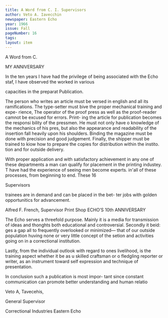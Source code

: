 ```yaml
---
title: A Word from C. I. Supervisors
author: Veto A. Iavecchin
newspaper: Eastern Echo
year: 1966
issue: Fall
pageNumber: 16
tags:
layout: item
---
```

A Word from C.

MY ANNIVERSARY

In the ten years I have had the privilege of being associated with the Echo staf, I have observed the worked in various

capacities in the preparat Publication.

The person who writes an article must be versed in english and all its ramifications. The type-setter must bive the proper mechanical training and expe- rience, The operator of the proof press as well as the proof-reader camnot be excused for errors. Print- ing the article for publication becomes the responsi bility of the pressmen. He must not only have o knowledge of the mechanics of his pres, but also the appearance and readability of the insertion fall heavily upon his shoulders. Binding the magazine must be done with precision and good judgement. Finally, the shipper must be trained to kiow how to prepare the copies for distribution within the instito. tion and for outside delivery.

With proper application and with satisfactory achievement in any one of these departments a man can qualify for placement in the printing industey. T have had the experience of seeing men become experts. in'all of these processes, from beginning to end. These 16

Supervisors

trainees are in demand and can be placed in the bet- ter jobs with golden opportunitics for advancement.

Alfred F. French, Supervisor Print Shop ECHO’S 10th ANNIVERSARY

The Echo serves a threefold purpose. Mainly it is a media for transmission of ideas and thonghts both educational and controversial. Secondly it beid: ges a gap all to frequently overlooked or minimized— that of our outside population huving none or very little concept of the setion and activities going on in a correctional institution.

Lastly, from the individual outlook with regard to ones livelihood, is the training aspect whether it be as u skilled craftsman or o fledgling reporter or writer, as an instrument toward self expression and technique of presentation.

In conclusion such a publication is most impor- tant since constant communication can promote better understanding and human relatio

Veto A, Tavecehis,

General Supervisor

Correctional Industries Eastern Echo
